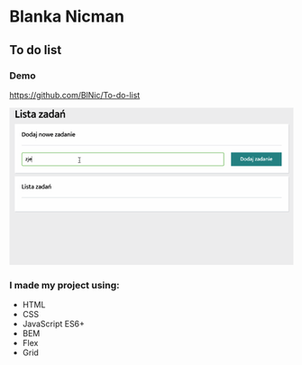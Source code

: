 # Blanka Nicman
## To do list 

### Demo

https://github.com/BlNic/To-do-list

![Todolist-gif](https://github.com/BlNic/To-do-list/blob/main/images/todo-list2.gif?raw=true)

### I made my project using:
- HTML
- CSS
- JavaScript ES6+
- BEM
- Flex
- Grid 